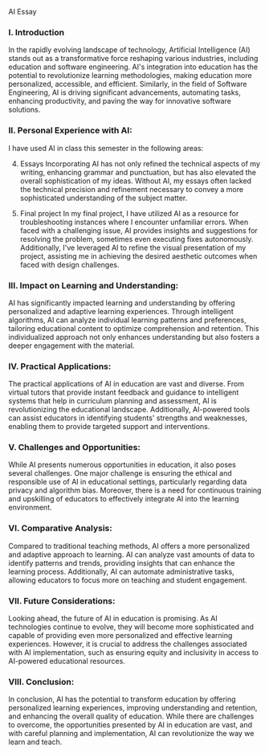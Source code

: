 AI Essay 
### I. Introduction
In the rapidly evolving landscape of technology, Artificial Intelligence (AI) stands out as a transformative force reshaping various industries, including education and software engineering. AI's integration into education has the potential to revolutionize learning methodologies, making education more personalized, accessible, and efficient. Similarly, in the field of Software Engineering, AI is driving significant advancements, automating tasks, enhancing productivity, and paving the way for innovative software solutions.

### II. Personal Experience with AI:
I have used AI in class this semester in the following areas:

  4. Essays 
Incorporating AI has not only refined the technical aspects of my writing, enhancing grammar and punctuation, but has also elevated the overall sophistication of my ideas. Without AI, my essays often lacked the technical precision and refinement necessary to convey a more sophisticated understanding of the subject matter.

  5. Final project
In my final project, I have utilized AI as a resource for troubleshooting instances where I encounter unfamiliar errors. When faced with a challenging issue, AI provides insights and suggestions for resolving the problem, sometimes even executing fixes autonomously. Additionally, I've leveraged AI to refine the visual presentation of my project, assisting me in achieving the desired aesthetic outcomes when faced with design challenges.

### III. Impact on Learning and Understanding:
AI has significantly impacted learning and understanding by offering personalized and adaptive learning experiences. Through intelligent algorithms, AI can analyze individual learning patterns and preferences, tailoring educational content to optimize comprehension and retention. This individualized approach not only enhances understanding but also fosters a deeper engagement with the material.

### IV. Practical Applications:
The practical applications of AI in education are vast and diverse. From virtual tutors that provide instant feedback and guidance to intelligent systems that help in curriculum planning and assessment, AI is revolutionizing the educational landscape. Additionally, AI-powered tools can assist educators in identifying students' strengths and weaknesses, enabling them to provide targeted support and interventions.

### V. Challenges and Opportunities:
While AI presents numerous opportunities in education, it also poses several challenges. One major challenge is ensuring the ethical and responsible use of AI in educational settings, particularly regarding data privacy and algorithm bias. Moreover, there is a need for continuous training and upskilling of educators to effectively integrate AI into the learning environment.

### VI. Comparative Analysis:
Compared to traditional teaching methods, AI offers a more personalized and adaptive approach to learning. AI can analyze vast amounts of data to identify patterns and trends, providing insights that can enhance the learning process. Additionally, AI can automate administrative tasks, allowing educators to focus more on teaching and student engagement.

### VII. Future Considerations:
Looking ahead, the future of AI in education is promising. As AI technologies continue to evolve, they will become more sophisticated and capable of providing even more personalized and effective learning experiences. However, it is crucial to address the challenges associated with AI implementation, such as ensuring equity and inclusivity in access to AI-powered educational resources.

### VIII. Conclusion:
In conclusion, AI has the potential to transform education by offering personalized learning experiences, improving understanding and retention, and enhancing the overall quality of education. While there are challenges to overcome, the opportunities presented by AI in education are vast, and with careful planning and implementation, AI can revolutionize the way we learn and teach.

